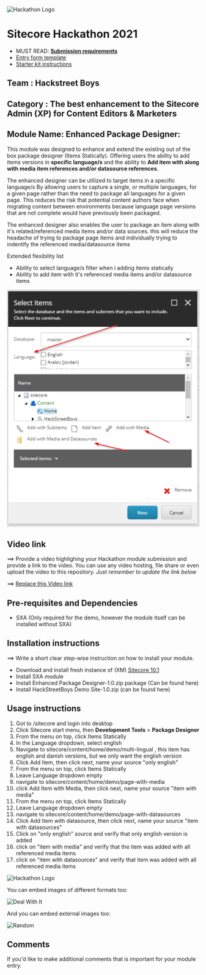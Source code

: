 ![Hackathon Logo](docs/images/hackathon.png?raw=true "Hackathon Logo")
# Sitecore Hackathon 2021

- MUST READ: **[Submission requirements](SUBMISSION_REQUIREMENTS.md)**
- [Entry form template](ENTRYFORM.md)
- [Starter kit instructions](STARTERKIT_INSTRUCTIONS.md)
  


## Team : Hackstreet Boys

## Category : The best enhancement to the Sitecore Admin (XP) for Content Editors & Marketers

## Module Name: Enhanced Package Designer:

This module was designed to enhance and extend the existing out of the box package designer (Items Statically). Offering users the ability to add items versions in **specific language/s** and the ability to **Add item with along with media item references and/or datasource references**.

The enhanced designer can be utilized to target items in a specific language/s By allowing users to capture a single, or multiple languages, for a given page rather than the need to package all languages for a given page. This reduces the risk that potential content authors face when migrating content between environments because language page versions that are not complete would have previously been packaged.

The enhanced designer also enables the user to package an item along with it's related/referenced media items and/or data sources. this will reduce the headache of trying to package page items and individually trying to indentify the referenced media/datasource items 

Extended flexibility list
-	Ability to select language/s filter when i adding items statically 
-	Ability to add item with it's referenced media items and/or datasource items

![Enhanced Package Designer](docs/images/Add-Static-Items-Highlights.png?raw=true "Enhanced Package Designer")


## Video link
⟹ Provide a video highlighing your Hackathon module submission and provide a link to the video. You can use any video hosting, file share or even upload the video to this repository. _Just remember to update the link below_

⟹ [Replace this Video link](#video-link)



## Pre-requisites and Dependencies

 - SXA (Only required for the demo, however the module itself can be installed without SXA)

## Installation instructions
⟹ Write a short clear step-wise instruction on how to install your module.  

 - Download and install fresh instance of (XM) [Sitecore 10.1](https://dev.sitecore.net/Downloads/Sitecore_Experience_Platform/101/Sitecore_Experience_Platform_101.aspx)
 - Install SXA module
 - Install Enhanced Package Designer-1.0.zip package (Can be found here)
 - Install HackStreetBoys Demo Site-1.0.zip (can be found here)
 

## Usage instructions

 1. Got to /sitecore and login into desktop
 2. Click Sitecore start menu, then **Development Tools** > **Package Designer**
 3. From the menu on top, click Items Statically
 4. In the Language dropdown, select english
 5. Navigate to sitecore/content/home/demo/multi-lingual , this item has english and danish versions, but we only want the english version
 6. Click Add Item, then click next, name your source "only english"
 7. From the menu on top, click Items Statically
 8. Leave Language dropdown empty
 9. navigate to sitecore/content/home/demo/page-with-media
 10. click Add Item with Media, then click next, name your source "item with media"
 11. From the menu on top, click Items Statically
 12. Leave Language dropdown empty
 13. navigate to sitecore/content/home/demo/page-with-datasources
 14. Click Add Item with datasource, then click next, name your source "item with datasources"
 15. Click on "only english" source and verify that only english version is added
 16. click on "item with media" and verify that the item was added with all referenced media items
 17. click on "item with datasources" and verify that item was added with all referenced media items

 
 

![Hackathon Logo](docs/images/hackathon.png?raw=true "Hackathon Logo")

You can embed images of different formats too:

![Deal With It](docs/images/deal-with-it.gif?raw=true "Deal With It")

And you can embed external images too:

![Random](https://thiscatdoesnotexist.com/)

## Comments
If you'd like to make additional comments that is important for your module entry.
